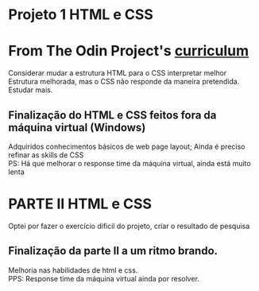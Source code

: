 # Projeto 1 HTML e CSS
# From The Odin Project's [curriculum](http://www.theodinproject.com/courses/web-development-101/lessons/html-css)
Considerar mudar a estrutura HTML para o CSS interpretar melhor<br/>
Estrutura melhorada, mas o CSS não responde da maneira pretendida. Estudar mais.<br/>
## Finalização do HTML e CSS feitos fora da máquina virtual (Windows)
Adquiridos conhecimentos básicos de web page layout;  Ainda é preciso refinar as skills de CSS<br/>
PS: Há que melhorar o response time da máquina virtual, ainda está muito lenta<br/>
# PARTE II HTML e CSS
Optei por fazer o exercício dificil do projeto, criar o resultado de pesquisa<br/>
## Finalização da parte II a um ritmo brando.
Melhoria nas habilidades de html e css.<br/>
PPS: Response time da máquina virtual ainda por resolver.